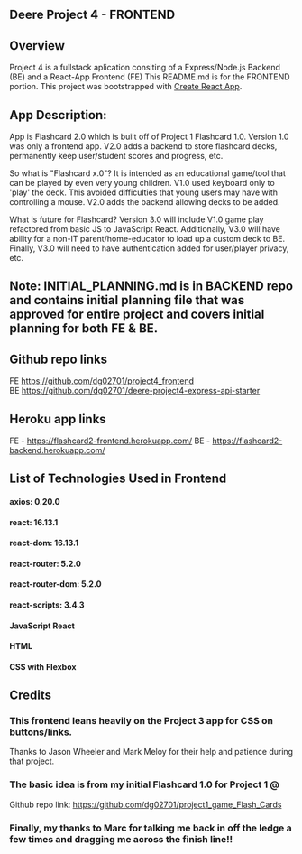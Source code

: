 ## Deere Project 4 - FRONTEND
## Overview
Project 4 is a fullstack aplication consiting of a Express/Node.js Backend (BE) and a React-App Frontend (FE)
This README.md is for the FRONTEND portion.
This project was bootstrapped with [Create React App](https://github.com/facebook/create-react-app).

## App Description:
App is Flashcard 2.0 which is built off of Project 1 Flashcard 1.0.  Version 1.0 was only a frontend app.  V2.0 adds a backend to store flashcard decks, permanently keep user/student scores and progress, etc.

So what is "Flashcard x.0"?  It is intended as an educational game/tool that can be played by even very young children.  V1.0 used keyboard only to 'play' the deck.  This avoided difficulties that young users may have with controlling a mouse.  V2.0 adds the backend allowing decks to be added.  

What is future for Flashcard?  Version 3.0 will include V1.0 game play refactored from basic JS to JavaScript React.  Additionally, V3.0 will have ability for a non-IT parent/home-educator to load up a custom deck to BE.  Finally, V3.0 will need to have authentication added for user/player privacy, etc.

## Note: INITIAL_PLANNING.md is in BACKEND repo and contains initial planning file that was approved for entire project and covers initial planning for both FE & BE.

## Github repo links
FE https://github.com/dg02701/project4_frontend
BE https://github.com/dg02701/deere-project4-express-api-starter

## Heroku app links
FE - https://flashcard2-frontend.herokuapp.com/
BE - https://flashcard2-backend.herokuapp.com/

## List of Technologies Used in Frontend
#### axios: 0.20.0
#### react: 16.13.1
#### react-dom: 16.13.1
#### react-router: 5.2.0
#### react-router-dom: 5.2.0
#### react-scripts: 3.4.3
#### JavaScript React
#### HTML
#### CSS with Flexbox

## Credits
### This frontend leans heavily on the Project 3 app for CSS on buttons/links.  
Thanks to Jason Wheeler and Mark Meloy for their help and patience during that project.
### The basic idea is from my initial Flashcard 1.0 for Project 1 @ 
Github repo link: https://github.com/dg02701/project1_game_Flash_Cards
### Finally, my thanks to Marc for talking me back in off the ledge a few times and dragging me across the finish line!!



